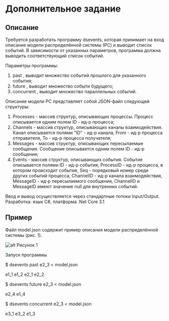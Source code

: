 # Дополнительное задание

## Описание

Требуется разработать программу dsevents, которая принимает на вход описание 
модели распределённой системы (РС) и выводит список событий. В зависимости от 
указанных параметров, программа должна выводить соответствующий список событий.

Параметры программы:
1) past <EventID>, выводит множество событий прошлого для указанного события;
2) future <EveentID>, выводит множество событи будущего;
3) concurrent <EventID>, выводит множество параллельных событий.

Описание модели РС представляет собой JSON-файл следующей структуры:
1) Processes - массив структур, описывающих процессы. 
   Процесс описывается одним полем ID - ид-р процесса;
2) Channels - массив структур, описывающих каналы взаимодействия.
   Канал описывается полями "ID" - ид-р канала, 
   From - ид-р процесса отправителя,
   To - ид-р процесса получателя;
3) Messages - массив структур, описывающих пересылаемые сообщения.
   Сообщение описывается одним полем ID - ид-р сообщения;
4) Events - массив структур, описывающих события.
   Событие описывается полями ID - ид-р события,
   ProcessID - ид-р процесса, в котором происходит событие,
   Seq - порядковый номер среди других событий процесса,
   ChannelID - ид-р канала взаимодействия,
   MessageID - ид-р пересылаемого сообщения,
   ChannelID и MessageID имеют значение null для внутренних событий.

Ввод и вывод осуществляется через стандартные потоки Input/Output.
Разработка: язык C#, платформа .Net Core 3.1

## Пример

Файл model.json содержит пример описания модели распределённой системы (рис. 1).

![alt Рисунок 1](https://github.com/vkuzn/dsevents/blob/master/diagram.gif?raw=true)

Запуск программы

$ dsevents past e2_3 < model.json

e1_1 e1_2 e2_1 e2_2

$ dsevents future e2_3 < model.json

e2_4 e1_4

$ dsevents concurrent e2_3 < model.json

e3_1 e3_2 e1_3
